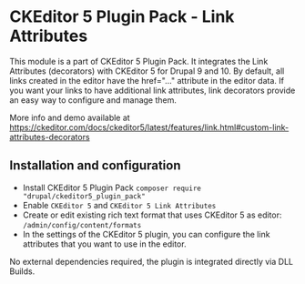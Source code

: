 # CKEditor 5 Plugin Pack - Link Attributes
This module is a part of CKEditor 5 Plugin Pack. It integrates the Link Attributes (decorators) with CKEditor 5 for Drupal 9 and 10.
By default, all links created in the editor have the href="..." attribute in the editor data. If you want your links to have additional link attributes, link decorators provide an easy way to configure and manage them.

More info and demo available at https://ckeditor.com/docs/ckeditor5/latest/features/link.html#custom-link-attributes-decorators

## Installation and configuration
- Install CKEditor 5 Plugin Pack `composer require "drupal/ckeditor5_plugin_pack"`
- Enable `CKEditor 5` and `CKEditor 5 Link Attributes`
- Create or edit existing rich text format that uses CKEditor 5 as editor: `/admin/config/content/formats`
- In the settings of the CKEditor 5 plugin, you can configure the link attributes that you want to use in the editor.

No external dependencies required, the plugin is integrated directly via DLL Builds.
